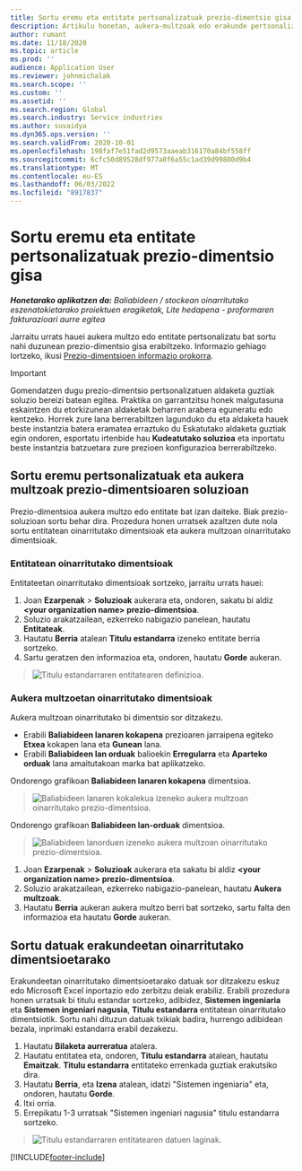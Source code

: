 ```yaml
---
title: Sortu eremu eta entitate pertsonalizatuak prezio-dimentsio gisa
description: Artikulu honetan, aukera-multzoak edo erakunde pertsonalizatuak sortzeko moduari buruzko informazioa ematen da.
author: rumant
ms.date: 11/18/2020
ms.topic: article
ms.prod: ''
audience: Application User
ms.reviewer: johnmichalak
ms.search.scope: ''
ms.custom: ''
ms.assetid: ''
ms.search.region: Global
ms.search.industry: Service industries
ms.author: suvaidya
ms.dyn365.ops.version: ''
ms.search.validFrom: 2020-10-01
ms.openlocfilehash: 198faf7e51fad2d9573aaeab316170a84bf558ff
ms.sourcegitcommit: 6cfc50d89528df977a8f6a55c1ad39d99800d9b4
ms.translationtype: MT
ms.contentlocale: eu-ES
ms.lasthandoff: 06/03/2022
ms.locfileid: "8917837"
---
```

# <a name="create-custom-fields-and-entities-as-pricing-dimensions"></a>Sortu eremu eta entitate pertsonalizatuak prezio-dimentsio gisa

_**Honetarako aplikatzen da:** Baliabideen / stockean oinarritutako eszenatokietarako proiektuen eragiketak, Lite hedapena - proformaren fakturazioari aurre egitea_

Jarraitu urrats hauei aukera multzo edo entitate pertsonalizatu bat sortu nahi duzunean prezio-dimentsio gisa erabiltzeko. Informazio gehiago lortzeko, ikusi [Prezio-dimentsioen informazio orokorra](pricing-dimensions-overview.md).  

> [!IMPORTANT]
> Gomendatzen dugu prezio-dimentsio pertsonalizatuen aldaketa guztiak soluzio bereizi batean egitea. Praktika on garrantzitsu honek malgutasuna eskaintzen du etorkizunean aldaketak beharren arabera eguneratu edo kentzeko. Horrek zure lana berrerabiltzen lagunduko du eta aldaketa hauek beste instantzia batera eramatea erraztuko du Eskatutako aldaketa guztiak egin ondoren, esportatu irtenbide hau **Kudeatutako soluzioa** eta inportatu beste instantzia batzuetara zure prezioen konfigurazioa berrerabiltzeko.

  
## <a name="create-custom-fields-and-option-sets-in-the-pricing-dimension-solution"></a>Sortu eremu pertsonalizatuak eta aukera multzoak prezio-dimentsioaren soluzioan

Prezio-dimentsioa aukera multzo edo entitate bat izan daiteke. Biak prezio-soluzioan sortu behar dira. Prozedura honen urratsek azaltzen dute nola sortu entitatean oinarritutako dimentsioak eta aukera multzoan oinarritutako dimentsioak.

### <a name="entity-based-dimensions"></a>Entitatean oinarritutako dimentsioak
Entitateetan oinarritutako dimentsioak sortzeko, jarraitu urrats hauei:

1. Joan **Ezarpenak** > **Soluzioak** aukerara eta, ondoren, sakatu bi aldiz **\<your organization name> prezio-dimentsioa**.
2. Soluzio arakatzailean, ezkerreko nabigazio panelean, hautatu **Entitateak**.
3. Hautatu **Berria** atalean **Titulu estandarra** izeneko entitate berria sortzeko. 
4. Sartu geratzen den informazioa eta, ondoren, hautatu **Gorde** aukeran.

> ![Titulu estandarraren entitatearen definizioa.](media/Standard-Title-entity-definition.png)

### <a name="option-set-based-dimensions"></a>Aukera multzoetan oinarritutako dimentsioak 
Aukera multzoan oinarritutako bi dimentsio sor ditzakezu. 

- Erabili **Baliabideen lanaren kokapena** prezioaren jarraipena egiteko **Etxea** kokapen lana eta **Gunean** lana. 
- Erabili **Baliabideen lan orduak** balioekin **Erregularra** eta **Aparteko orduak** lana amaitutakoan marka bat aplikatzeko.

Ondorengo grafikoan **Baliabideen lanaren kokapena** dimentsioa. 

> ![Baliabideen lanaren kokalekua izeneko aukera multzoan oinarritutako prezio-dimentsioa.](media/Option-set-PD-called-Resource-Work-Location.png)

Ondorengo grafikoan **Baliabideen lan-orduak** dimentsioa. 

> ![Baliabideen lanorduen izeneko aukera multzoan oinarritutako prezio-dimentsioa.](media/Option-set-PD-called-Resource-Work-Hours.png)

1. Joan **Ezarpenak** > **Soluzioak** aukerara eta sakatu bi aldiz **\<your organization name> prezio-dimentsioa**. 
2. Soluzio arakatzailean, ezkerreko nabigazio-panelean, hautatu **Aukera multzoak**. 
3. Hautatu **Berria** aukeran aukera multzo berri bat sortzeko, sartu falta den informazioa eta hautatu **Gorde** aukeran.

## <a name="create-data-for-entity-based-dimensions"></a>Sortu datuak erakundeetan oinarritutako dimentsioetarako

Erakundeetan oinarritutako dimentsioetarako datuak sor ditzakezu eskuz edo Microsoft Excel inportazio edo zerbitzu deiak erabiliz. Erabili prozedura honen urratsak bi titulu estandar sortzeko, adibidez, **Sistemen ingeniaria** eta **Sistemen ingeniari nagusia**, **Titulu estandarra** entitatean oinarritutako dimentsiotik. Sortu nahi dituzun datuak txikiak badira, hurrengo adibidean bezala, inprimaki estandarra erabil dezakezu.

1. Hautatu **Bilaketa aurreratua** atalera.
2. Hautatu entitatea eta, ondoren, **Titulu estandarra** atalean, hautatu **Emaitzak**. **Titulu estandarra** entitateko errenkada guztiak erakutsiko dira.
3. Hautatu **Berria**, eta **Izena** atalean, idatzi "Sistemen ingeniaria" eta, ondoren, hautatu **Gorde**.
4. Itxi orria. 
5. Errepikatu 1-3 urratsak "Sistemen ingeniari nagusia" titulu estandarra sortzeko.

> ![Titulu estandarraren entitatearen datuen laginak.](media/ST-data.png)


[!INCLUDE[footer-include](../includes/footer-banner.md)]